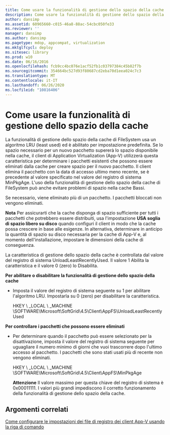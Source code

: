 ```yaml
---
title: Come usare la funzionalità di gestione dello spazio della cache
description: Come usare la funzionalità di gestione dello spazio della cache
author: dansimp
ms.assetid: 60965660-c015-46a8-88ac-54cbc050fe33
ms.reviewer: ''
manager: dansimp
ms.author: dansimp
ms.pagetype: mdop, appcompat, virtualization
ms.mktglfcycl: deploy
ms.sitesec: library
ms.prod: w10
ms.date: 06/16/2016
ms.openlocfilehash: fcb9cc4bc076e1acf52fb1c03797384c45b82f7b
ms.sourcegitcommit: 354664bc527d93f80687cd2eba70d1eea024c7c3
ms.translationtype: MT
ms.contentlocale: it-IT
ms.lasthandoff: 06/26/2020
ms.locfileid: "10816406"
---
```

# Come usare la funzionalità di gestione dello spazio della cache


La funzionalità di gestione dello spazio della cache di FileSystem usa un algoritmo LRU (least used) ed è abilitato per impostazione predefinita. Se lo spazio necessario per un nuovo pacchetto supererà lo spazio disponibile nella cache, il client di Application Virtualization (App-V) utilizzerà questa caratteristica per determinare i pacchetti esistenti che possono essere eliminati dalla cache per creare spazio per il nuovo pacchetto. Il client elimina il pacchetto con la data di accesso ultimo meno recente, se è precedente al valore specificato nel valore del registro di sistema MinPkgAge. L'uso della funzionalità di gestione dello spazio della cache di FileSystem può anche evitare problemi di spazio nella cache Bassi.

Se necessario, viene eliminato più di un pacchetto. I pacchetti bloccati non vengono eliminati.

**Nota**  Per assicurarti che la cache disponga di spazio sufficiente per tutti i pacchetti che potrebbero essere distribuiti, usa l'impostazione **USA soglia di spazio libero su disco** quando configuri il client in modo che la cache possa crescere in base alle esigenze. In alternativa, determinare in anticipo la quantità di spazio su disco necessaria per la cache di App-V e, al momento dell'installazione, impostare le dimensioni della cache di conseguenza.

 

La caratteristica di gestione dello spazio della cache è controllata dal valore del registro di sistema UnloadLeastRecentlyUsed. Il valore 1 Abilita la caratteristica e il valore 0 (zero) lo Disabilita.

**Per abilitare o disabilitare la funzionalità di gestione dello spazio della cache**

-   Imposta il valore del registro di sistema seguente su 1 per abilitare l'algoritmo LRU. Impostarla su 0 (zero) per disabilitare la caratteristica.

    HKEY \ _LOCAL \ _MACHINE \\SOFTWARE\\Microsoft\\SoftGrid\\4.5\\Client\\AppFS\\UnloadLeastRecentlyUsed

**Per controllare i pacchetti che possono essere eliminati**

-   Per determinare quando il pacchetto può essere selezionato per la disattivazione, imposta il valore del registro di sistema seguente per uguagliare il numero minimo di giorni che vuoi trascorrere dopo l'ultimo accesso al pacchetto. I pacchetti che sono stati usati più di recente non vengono eliminati.

    HKEY \ _LOCAL \ _MACHINE \\SOFTWARE\\Microsoft\\SoftGrid\\4.5\\Client\\AppFS\\MinPkgAge

    **Attenzione**  Il valore massimo per questa chiave del registro di sistema è 0x00011111. I valori più grandi impediscono il corretto funzionamento della funzionalità di gestione dello spazio della cache.

     

## Argomenti correlati


[Come configurare le impostazioni dei file di registro dei client App-V usando la riga di comando](how-to-configure-the-app-v-client-registry-settings-by-using-the-command-line.md)

 

 





